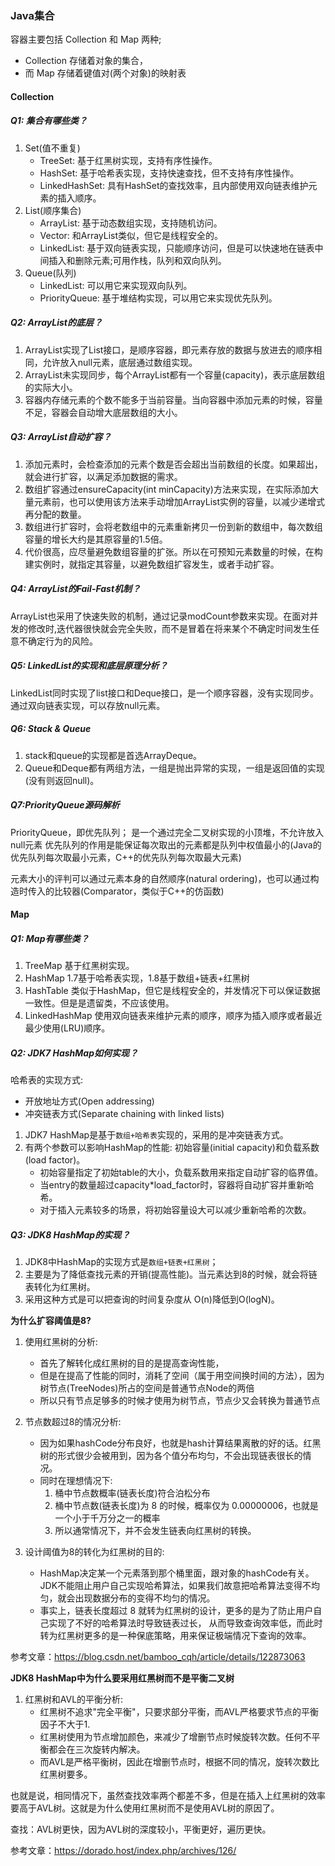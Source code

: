 ### Java集合
容器主要包括 Collection 和 Map 两种;
- Collection 存储着对象的集合，
- 而 Map 存储着键值对(两个对象)的映射表

#### Collection
##### Q1: 集合有哪些类？
1. Set(值不重复)
   - TreeSet: 基于红黑树实现，支持有序性操作。
   - HashSet: 基于哈希表实现，支持快速查找，但不支持有序性操作。
   - LinkedHashSet: 具有HashSet的查找效率，且内部使用双向链表维护元素的插入顺序。
2. List(顺序集合)
   - ArrayList: 基于动态数组实现，支持随机访问。
   - Vector: 和ArrayList类似，但它是线程安全的。
   - LinkedList: 基于双向链表实现，只能顺序访问，但是可以快速地在链表中间插入和删除元素;可用作栈，队列和双向队列。
3. Queue(队列)
   - LinkedList: 可以用它来实现双向队列。
   - PriorityQueue: 基于堆结构实现，可以用它来实现优先队列。

##### Q2: ArrayList的底层？
1. ArrayList实现了List接口，是顺序容器，即元素存放的数据与放进去的顺序相同，允许放入null元素，底层通过数组实现。
2. ArrayList未实现同步，每个ArrayList都有一个容量(capacity)，表示底层数组的实际大小。
3. 容器内存储元素的个数不能多于当前容量。当向容器中添加元素的时候，容量不足，容器会自动增大底层数组的大小。

##### Q3: ArrayList自动扩容？
1. 添加元素时，会检查添加的元素个数是否会超出当前数组的长度。如果超出，就会进行扩容，以满足添加数据的需求。
2. 数组扩容通过ensureCapacity(int minCapacity)方法来实现，在实际添加大量元素前，也可以使用该方法来手动增加ArrayList实例的容量，以减少递增式再分配的数量。
3. 数组进行扩容时，会将老数组中的元素重新拷贝一份到新的数组中，每次数组容量的增长大约是其原容量的1.5倍。
4. 代价很高，应尽量避免数组容量的扩张。所以在可预知元素数量的时候，在构建实例时，就指定其容量，以避免数组扩容发生，或者手动扩容。

##### Q4: ArrayList的Fail-Fast机制？
ArrayList也采用了快速失败的机制，通过记录modCount参数来实现。在面对并发的修改时,迭代器很快就会完全失败，而不是冒着在将来某个不确定时间发生任意不确定行为的风险。

##### Q5: LinkedList的实现和底层原理分析？
LinkedList同时实现了list接口和Deque接口，是一个顺序容器，没有实现同步。通过双向链表实现，可以存放null元素。

##### Q6: Stack & Queue
1. stack和queue的实现都是首选ArrayDeque。
2. Queue和Deque都有两组方法，一组是抛出异常的实现，一组是返回值的实现(没有则返回null)。

##### Q7:PriorityQueue源码解析
PriorityQueue，即优先队列； 是一个通过完全二叉树实现的小顶堆，不允许放入null元素
优先队列的作用是能保证每次取出的元素都是队列中权值最小的(Java的优先队列每次取最小元素，C++的优先队列每次取最大元素)

元素大小的评判可以通过元素本身的自然顺序(natural ordering)，也可以通过构造时传入的比较器(Comparator，类似于C++的仿函数)

#### Map
##### Q1: Map有哪些类？
1. TreeMap 基于红黑树实现。
2. HashMap 1.7基于哈希表实现，1.8基于数组+链表+红黑树
3. HashTable 类似于HashMap，但它是线程安全的，并发情况下可以保证数据一致性。但是是遗留类，不应该使用。
4. LinkedHashMap 使用双向链表来维护元素的顺序，顺序为插入顺序或者最近最少使用(LRU)顺序。

##### Q2: JDK7 HashMap如何实现？
哈希表的实现方式:
- 开放地址方式(Open addressing)
- 冲突链表方式(Separate chaining with linked lists)

1. JDK7 HashMap是基于`数组+哈希表`实现的，采用的是冲突链表方式。
2. 有两个参数可以影响HashMap的性能: 初始容量(initial capacity)和负载系数(load factor)。
   - 初始容量指定了初始table的大小，负载系数用来指定自动扩容的临界值。
   - 当entry的数量超过capacity*load_factor时，容器将自动扩容并重新哈希。
   - 对于插入元素较多的场景，将初始容量设大可以减少重新哈希的次数。

##### Q3: JDK8 HashMap的实现？
1. JDK8中HashMap的实现方式是`数组+链表+红黑树`； 
2. 主要是为了降低查找元素的开销(提高性能)。当元素达到8的时候，就会将链表转化为红黑树。
3. 采用这种方式是可以把查询的时间复杂度从 O(n)降低到O(logN)。

**为什么扩容阈值是8?**

1. 使用红黑树的分析:
   - 首先了解转化成红黑树的目的是提高查询性能，
   - 但是在提高了性能的同时，消耗了空间（属于用空间换时间的方法），因为树节点(TreeNodes)所占的空间是普通节点Node的两倍
   - 所以只有节点足够多的时候才使用为树节点，节点少又会转换为普通节点

2. 节点数超过8的情况分析:
   - 因为如果hashCode分布良好，也就是hash计算结果离散的好的话。红黑树的形式很少会被用到，因为各个值分布均匀，不会出现链表很长的情况。 
   - 同时在理想情况下:
     1. 桶中节点数概率(链表长度)符合泊松分布
     2. 桶中节点数(链表长度)为 8 的时候，概率仅为 0.00000006，也就是一个小于千万分之一的概率
     3. 所以通常情况下，并不会发生链表向红黑树的转换。

3. 设计阈值为8的转化为红黑树的目的:
   - HashMap决定某一个元素落到那个桶里面，跟对象的hashCode有关。JDK不能阻止用户自己实现哈希算法，如果我们故意把哈希算法变得不均匀，就会出现数据分布的变得不均匀的情况。 
   - 事实上，链表长度超过 8 就转为红黑树的设计，更多的是为了防止用户自己实现了不好的哈希算法时导致链表过长， 从而导致查询效率低，而此时转为红黑树更多的是一种保底策略，用来保证极端情况下查询的效率。

参考文章：https://blog.csdn.net/bamboo_cqh/article/details/122873063

**JDK8 HashMap中为什么要采用红黑树而不是平衡二叉树**
1. 红黑树和AVL的平衡分析:
   - 红黑树不追求"完全平衡"，只要求部分平衡，而AVL严格要求节点的平衡因子不大于1.
   - 红黑树使用为节点增加颜色，来减少了增删节点时候旋转次数。任何不平衡都会在三次旋转内解决。
   - 而AVL是严格平衡树，因此在增删节点时，根据不同的情况，旋转次数比红黑树要多。

也就是说，相同情况下，虽然查找效率两个都差不多，但是在插入上红黑树的效率要高于AVL树。这就是为什么使用红黑树而不是使用AVL树的原因了。

查找：AVL树更快，因为AVL树的深度较小，平衡更好，遍历更快。

参考文章：https://dorado.host/index.php/archives/126/
